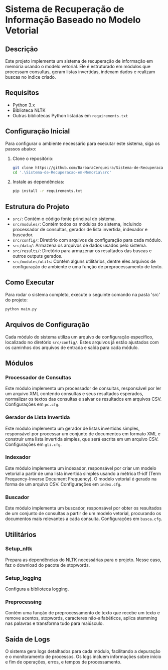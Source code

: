 # Sistema de Recuperação de Informação Baseado no Modelo Vetorial

## Descrição
Este projeto implementa um sistema de recuperação de informação em memória usando o modelo vetorial. Ele é estruturado em módulos que processam consultas, geram listas invertidas, indexam dados e realizam buscas no índice criado.

## Requisitos
- Python 3.x
- Biblioteca NLTK
- Outras bibliotecas Python listadas em `requirements.txt`

## Configuração Inicial
Para configurar o ambiente necessário para executar este sistema, siga os passos abaixo:

1. Clone o repositório:
   ```bash
   git clone https://github.com/BarbaraCerqueira/Sistema-de-Recuperacao-em-Memoria.git
   cd '.\Sistema-de-Recuperacao-em-Memoria\src'
   ```

2. Instale as dependências:
   ```bash
   pip install -r requirements.txt
   ```

## Estrutura do Projeto
- `src/`: Contém o código fonte principal do sistema.
- `src/modules/`: Contém todos os módulos do sistema, incluindo processador de consultas, gerador de lista invertida, indexador e buscador.
- `src/config/`: Diretório com arquivos de configuração para cada módulo.
- `src/data/`: Armazena os arquivos de dados usados pelo sistema.
- `src/results/`: Diretório para armazenar os resultados das buscas e outros outputs gerados.
- `src/modules/utils`: Contém alguns utilitários, dentre eles arquivos de configuração de ambiente e uma função de preprocessamento de texto.

## Como Executar
Para rodar o sistema completo, execute o seguinte comando na pasta 'src' do projeto:

```bash
python main.py
```

## Arquivos de Configuração
Cada módulo do sistema utiliza um arquivo de configuração específico, localizado no diretório `src/config/`. Estes arquivos já estão ajustados com os caminhos dos arquivos de entrada e saída para cada módulo.

## Módulos
### Processador de Consultas
Este módulo implementa um processador de consultas, responsável por ler um arquivo XML contendo consultas e seus resultados esperados, normalizar os textos das consultas e salvar os resultados em arquivos CSV. Configurações em `pc.cfg`.

### Gerador de Lista Invertida
Este módulo implementa um gerador de listas invertidas simples, responsável por processar um conjunto de documentos em formato XML e construir uma lista invertida simples, que será escrita em um arquivo CSV. Configurações em `gli.cfg`.

### Indexador
Este módulo implementa um indexador, responsável por criar um modelo vetorial a partir de uma lista invertida simples usando a métrica tf-idf (Term Frequency-Inverse Document Frequency). O modelo vetorial é gerado na forma de um arquivo CSV. Configurações em `index.cfg`.

### Buscador
Este módulo implementa um buscador, responsável por obter os resultados de um conjunto de consultas a partir de um modelo vetorial, procurando os documentos mais relevantes a cada consulta.  Configurações em `busca.cfg`.

## Utilitários

### Setup_nltk
Prepara as dependências do NLTK necessárias para o projeto. Nesse caso, faz o download do pacote de stopwords.

### Setup_logging
Configura a biblioteca logging.

### Preprocessing
Contém uma função de preprocessamento de texto que recebe um texto e remove acentos, stopwords, caracteres não-alfabéticos, aplica stemming nas palavras e transforma tudo para maiúsculo.

## Saída de Logs
O sistema gera logs detalhados para cada módulo, facilitando a depuração e o monitoramento de processos. Os logs incluem informações sobre início e fim de operações, erros, e tempos de processamento.
